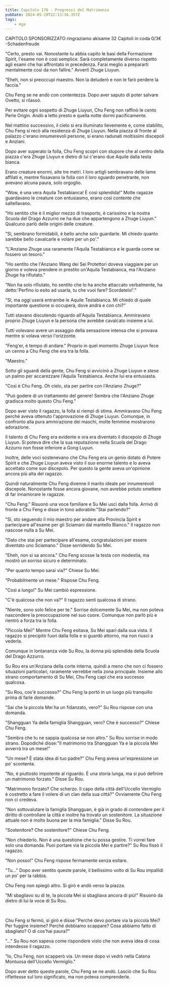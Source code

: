 ```yaml
---
title: Capitolo 176 - Progressi del Matrimonio
pubDate: 2024-05-29T22:13:16.357Z
tags:
    - mga
---
```



CAPITOLO SPONSORIZZATO ringraziamo akisame
32 Capitoli in coda 0/3€
-Schadenfreude


"Certo, presto vai. Nonostante tu abbia capito le basi della Formazione Spirit, l'esame non è così semplice. Sarà completamente diverso rispetto agli esami che hai affrontato in precedenza. Farai meglio a prepararti mentalmente così da non fallire." Avvertì Zhuge Liuyun.


"Eheh, non si preoccupi maestro. Non la deluderò e non le farò perdere la faccia."


Chu Feng se ne andò con contentezza. Dopo aver saputo di poter salvare Ovetto, si rilassò.


Per evitare ogni sospetto di Zhuge Liuyun, Chu Feng non raffinò le cento Perle Origin. Andò a letto presto e quella notte dormì pacificamente.


Nel mattino successivo, il cielo si era illuminato lievemente e, come stabilito, Chu Feng si recò alla residenza di Zhuge Liuyun. Nella piazza di fronte al palazzo c'erano innumerevoli persone, si erano radunati moltissimi discepoli e Anziani.


Dopo aver superato la folla, Chu Feng scoprì con stupore che al centro della piazza c'era Zhuge Liuyun e dietro di lui c'erano due Aquile dalla testa bianca.


Erano creature enormi, alte tre metri. I loro artigli sembravano delle lame affilati e, mentre fissavano la folla con il loro sguardo penetrante, non avevano alcuna paura, solo orgoglio.


"Wow, è una vera Aquila Testabianca! È così splendida!" Molte ragazze guardavano le creature con entusiasmo, erano così contente che saltellavano.


"Ho sentito che è il miglior mezzo di trasporto, è carissimo e la nostra Scuola del Drago Azzurro ne ha due che appartengono a Zhuge Liuyun." Qualcuno parlò delle origini delle creature.


"Sì, sembrano formidabili, è bello anche solo guardarle. Mi chiedo quanto sarebbe bello cavalcarle e volare per un po'."


"L'Anziano Zhuge usa raramente l'Aquila Testabianca e le guarda come se fossero un tesoro."


"Ho sentito che l'Anziano Wang dei Sei Protettori doveva viaggiare per un giorno e voleva prendere in prestito un'Aquila Testabianca, ma l'Anziano Zhuge ha rifiutato."


"Non ha solo rifiutato, ho sentito che lo ha anche attaccato verbalmente, ha detto:'Perfino io esito ad usarla, tu che vuoi fare? Scordatelo!'."


"Sì, ma oggi userà entrambe le Aquile Testabianca. Mi chiedo di quale importante questione si occuperà, dove andrà e con chi?"


Tutti stavano discutendo riguardo all'Aquila Testabianca. Ammiravano proprio Zhuge Liuyun e la persona che avrebbe cavalcato insieme a lui.


Tutti volevano avere un assaggio della sensazione intensa che si provava mentre si volava verso l'orizzonte.


"Feng'er, è tempo di andare." Proprio in quel momento Zhuge Liuyun fece un cenno a Chu Feng che era tra la folla.


"Maestro."


Sotto gli sguardi della gente, Chu Feng si avvicinò a Zhuge Liuyun e stese un palmo per accarezzare l'Aquila Testabianca. Anche lui era entusiasta.


"Così è Chu Feng. Oh cielo, sta per partire con l'Anziano Zhuge?"


"Può godere di un trattamento del genere! Sembra che l'Anziano Zhuge gradisca molto questo Chu Feng."


Dopo aver visto il ragazzo, la folla si riempì di stima. Ammiravano Chu Feng perché aveva ottenuto l'approvazione di Zhuge Liuyun. Comunque, in confronto alla pura ammirazione dei maschi, molte femmine mostrarono adorazione.


Il talento di Chu Feng era evidente e ora era diventato il discepolo di Zhuge Liuyun. Si poteva dire che la sua reputazione nella Scuola del Drago Azzurro non fosse inferiore a Gong Luyun.


Inoltre, delle voci sostenevano che Chu Feng era un genio dotato di Potere Spirit e che Zhuge Liuyun aveva visto il suo enorme talento e lo aveva accettato come suo discepolo. Per questo la gente aveva un'opinione ancora più alta del ragazzo.


Quindi naturalmente Chu Feng divenne il marito ideale per innumerevoli discepole. Nonostante fosse ancora giovane, non avrebbe potuto smettere di far innamorare le ragazze.


"Chu Feng." Risuonò una voce familiare e Su Mei uscì dalla folla. Arrivò di fronte a Chu Feng e disse in tono adorabile:"Stai partendo?"


"Sì, sto seguendo il mio maestro per andare alla Provincia Spirit e partecipare all'esame per gli Sciamani dal mantello Bianco." Il ragazzo non nascose nulla a Su Mei.


"Dato che stai per partecipare all'esame, congratulazioni per essere diventato uno Sciamano." Disse sorridendo Su Mei.


"Eheh, non si sa ancora." Chu Feng scosse la testa con modestia, ma mostrò un sorriso sicuro e determinato.


"Per quanto tempo sarai via?" Chiese Su Mei.


"Probabilmente un mese." Rispose Chu Feng.


"Così a lungo!" Su Mei cambiò espressione.


"C'è qualcosa che non va?" Il ragazzo sentì qualcosa di strano.


"Niente, sono solo felice per te." Sorrise dolcemente Su Mei, ma non poteva nascondere la preoccupazione nel suo cuore. Comunque non parlò più e rientrò a forza tra la folla.


"Piccola Mei!" Mentre Chu Feng esitava, Su Mei sparì dalla sua vista. Il ragazzo si precipitò fuori dalla folla e si guardò attorno, ma non riuscì a vederla.


Comunque in lontananza vide Su Rou, la donna più splendida della Scuola del Drago Azzurro.


Su Rou era un'Anziana della corte interna, quindi a meno che non ci fossero situazioni particolari, raramente verrebbe nella zona principale. Insieme allo strano comportamento di Su Mei, Chu Feng capì che era successo qualcosa.


"Su Rou, cos'è successo?" Chu Feng la portò in un luogo più tranquillo prima di farle domande.


"Sai che la piccola Mei ha un fidanzato, vero?" Su Rou rispose con una domanda.


"Shangguan Ya della famiglia Shangguan, vero? Che è successo?" Chiese Chu Feng.


"Sembra che tu ne sappia qualcosa se non altro." Su Rou sorrise in modo strano. Dopodiché disse:"Il matrimonio tra Shangguan Ya e la piccola Mei avverrà tra un mese!"


"Un mese? È stata idea di tuo padre?" Chu Feng aveva un'espressione un po' scontenta.


"No, è piuttosto impotente al riguardo. È una storia lunga, ma si può definire un matrimonio forzato." Disse Su Rou.


"Matrimonio forzato? Che scherzo. Il capo della città dell'Uccello Vermiglio è costretto a fare il volere di un clan della sua città?" Ovviamente Chu Feng non ci credeva.


"Non sottovalutare la famiglia Shangguan, è già in grado di contendere per il diritto di controllare la città e inoltre ha trovato un sostenitore. La situazione attuale non è molto buona per la mia famiglia." Disse Su Rou.


"Sostenitore? Che sostenitore?" Chiese Chu Feng.


"Non chiederlo. Non è una questione che tu possa gestire. Ti vorrei fare solo una domanda. Puoi portare via la piccola Mei e partire?" Su Rou fissò il ragazzo.


"Non posso!" Chu Feng rispose fermamente senza esitare.


"Tu..." Dopo aver sentito queste parole, il bellissimo volto di Su Rou impallidì un po' per la rabbia.


Chu Feng non spiegò altro. Si girò e andò verso la piazza.


"Mi sbagliavo su di te, la piccola Mei si sbagliava ancora di più!" Risuonò da dietro di lui la voce di Su Rou.


&nbsp;


Chu Feng si fermò, si girò e disse:"Perché devo portare via la piccola Mei? Per fuggire insieme? Perché dobbiamo scappare? Cosa abbiamo fatto di sbagliato? O di cos'hai paura?"


"..." Su Rou non sapeva come rispondere visto che non aveva idea di cosa intendesse il ragazzo.


"Io, Chu Feng, non scapperò via. Un mese dopo vi vedrò nella Catena Montuosa dell'Uccello Vermiglio."


Dopo aver detto queste parole, Chu Feng se ne andò. Lasciò che Su Rou riflettesse sul loro significato, ma non poteva comprenderle.





